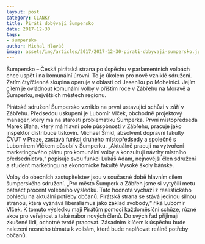 ```yaml
---
layout: post
category: CLANKY
title: Piráti dobývají Šumpersko
date: 2017-12-30
tags: 
- šumpersko
author: Michal Hlaváč
image: assets/img/articles/2017/2017-12-30-pirati-dobyvaji-sumpersko.jpg   #751x422 pixelu
---
```

Šumpersko – Česká pirátská strana po úspěchu v parlamentních volbách chce uspět i na komunální úrovni. To je úkolem pro nově vzniklé sdružení. Zatím čtyřčlenná skupina operuje v oblasti od Jeseníku po Mohelnici. Jejím cílem je ovládnout komunální volby v příštím roce v Zábřehu na Moravě a Šumperku, největších městech regionu.

Pirátské sdružení Šumpersko vzniklo na první ustavující schůzi v září v Zábřehu. Předsedou uskupení je Lubomír Vlček, obchodně projektový manager, který má na starosti problematiku Šumperka. První místopředseda Marek Blaha, který má hlavní pole působnosti v Zábřehu, pracuje jako inspektor distribuce tiskovin. Michael Šmíd, absolvent dopravní fakulty ČVUT v Praze, zastává funkci druhého místopředsedy a společně s Lubomírem Vlčkem působí v Šumperku. „Aktuálně pracuji na vytvoření marketingového plánu pro komunální volby a konzultuji návrhy místního předsednictva,“ popisuje svou funkci Lukáš Adam, nejnovější člen sdružení a student marketingu na ekonomické fakultě Vysoké školy báňské.

Volby do obecních zastupitelstev jsou v současné době hlavním cílem šumperského sdružení. „Pro město Šumperk a Zábřeh jsme si vytyčili metu patnáct procent volebního výsledku. Tato hodnota vychází z realistického pohledu na aktuální potřeby občanů. Pirátská strana se stává jedinou silnou stranou, která vyznává liberalismus jako základ svobody,“ říká Lubomír Vlček. K tomuto výsledku mají Pirátům pomoci každoměsíční schůze, různé akce pro veřejnost a také nábor nových členů. Do svých řad přijímají zkušené lidi, ochotné tvrdě pracovat. Zásadním klíčem k úspěchu bude nalezení nosného tématu k volbám, které bude naplňovat reálné potřeby občanů.
